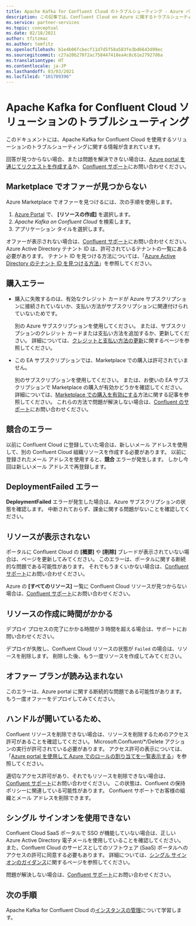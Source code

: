 ```yaml
---
title: Apache Kafka for Confluent Cloud のトラブルシューティング - Azure パートナー ソリューション
description: この記事では、Confluent Cloud on Azure に関するトラブルシューティングとよく寄せられる質問 (FAQ) について説明します。
ms.service: partner-services
ms.topic: conceptual
ms.date: 02/18/2021
author: tfitzmac
ms.author: tomfitz
ms.openlocfilehash: b1e4b06fcbecf11d7d5f58a583fe3bd6643d99ec
ms.sourcegitcommit: c27a20b278f2ac758447418ea4c8c61e27927d6a
ms.translationtype: HT
ms.contentlocale: ja-JP
ms.lasthandoff: 03/03/2021
ms.locfileid: "101709396"
---
```

# <a name="troubleshooting-apache-kafka-for-confluent-cloud-solutions"></a>Apache Kafka for Confluent Cloud ソリューションのトラブルシューティング

このドキュメントには、Apache Kafka for Confluent Cloud を使用するソリューションのトラブルシューティングに関する情報が含まれています。

回答が見つからない場合、または問題を解決できない場合は、[Azure portal を通じてリクエストを作成する](manage.md#get-support)か、[Confluent サポート](https://support.confluent.io)にお問い合わせください。

## <a name="cant-find-offer-in-the-marketplace"></a>Marketplace でオファーが見つからない

Azure Marketplace でオファーを見つけるには、次の手順を使用します。

1. [Azure Portal](https://portal.azure.com) で、 **[リソースの作成]** を選択します。
1. _Apache Kafka on Confluent Cloud_ を検索します。
1. アプリケーション タイルを選択します。

オファーが表示されない場合は、[Confluent サポート](https://support.confluent.io)にお問い合わせください。 Azure Active Directory テナント ID は、許可されているテナントの一覧にある必要があります。 テナント ID を見つける方法については、「[Azure Active Directory のテナント ID を見つける方法](../../active-directory/fundamentals/active-directory-how-to-find-tenant.md)」を参照してください。

## <a name="purchase-errors"></a>購入エラー

* 購入に失敗するのは、有効なクレジット カードが Azure サブスクリプションに接続されていないか、支払い方法がサブスクリプションに関連付けられていないためです。

  別の Azure サブスクリプションを使用してください。 または、サブスクリプションのクレジット カードまたは支払い方法を追加するか、更新してください。 詳細については、[クレジットと支払い方法の更新](../../cost-management-billing/manage/change-credit-card.md)に関するページを参照してください。

* この EA サブスクリプションでは、Marketplace での購入は許可されていません。

  別のサブスクリプションを使用してください。 または、お使いの EA サブスクリプションで Marketplace の購入が有効かどうかを確認してください。 詳細については、[Marketplace での購入を有効にする](../../cost-management-billing/manage/ea-azure-marketplace.md#enabling-azure-marketplace-purchases)方法に関する記事を参照してください。 これらの方法で問題が解決しない場合は、[Confluent のサポート](https://support.confluent.io)にお問い合わせください。

## <a name="conflict-error"></a>競合のエラー

以前に Confluent Cloud に登録していた場合は、新しいメール アドレスを使用して、別の Confluent Cloud 組織リソースを作成する必要があります。 以前に登録されたメール アドレスを使用すると、**競合** エラーが発生します。 しかし今回は新しいメール アドレスで再登録します。

## <a name="deploymentfailed-error"></a>DeploymentFailed エラー

**DeploymentFailed** エラーが発生した場合は、Azure サブスクリプションの状態を確認します。 中断されておらず、課金に関する問題がないことを確認してください。

## <a name="resource-isnt-displayed"></a>リソースが表示されない

ポータルに Confluent Cloud の **[概要]** や **[削除]** ブレードが表示されていない場合は、ページを更新してみてください。 このエラーは、ポータルに関する断続的な問題である可能性があります。 それでもうまくいかない場合は、[Confluent サポート](https://support.confluent.io)にお問い合わせください。

Azure の **[すべてのリソース]** 一覧に Confluent Cloud リソースが見つからない場合は、[Confluent サポート](https://support.confluent.io)にお問い合わせください。

## <a name="resource-creation-takes-long-time"></a>リソースの作成に時間がかかる

デプロイ プロセスの完了にかかる時間が 3 時間を超える場合は、サポートにお問い合わせください。

デプロイが失敗し、Confluent Cloud リソースの状態が `Failed` の場合は、リソースを削除します。 削除した後、もう一度リソースを作成してみてください。

## <a name="offer-plan-doesnt-load"></a>オファー プランが読み込まれない

このエラーは、Azure portal に関する断続的な問題である可能性があります。 もう一度オファーをデプロイしてみてください。

## <a name="unable-to-delete"></a>ハンドルが開いているため、

Confluent リソースを削除できない場合は、リソースを削除するためのアクセス許可があることを確認してください。 Microsoft.Confluent/*/Delete アクションの実行が許可されている必要があります。 アクセス許可の表示については、「[Azure portal を使用して Azure でのロールの割り当てを一覧表示する](../../role-based-access-control/role-assignments-list-portal.md)」を参照してください。

適切なアクセス許可があり、それでもリソースを削除できない場合は、[Confluent サポート](https://support.confluent.io)にお問い合わせください。 この状態は、Confluent の保持ポリシーに関連している可能性があります。 Confluent サポートでお客様の組織とメール アドレスを削除できます。

## <a name="unable-to-use-single-sign-on"></a>シングル サインオンを使用できない

Confluent Cloud SaaS ポータルで SSO が機能していない場合は、正しい Azure Active Directory 電子メールを使用していることを確認してください。 また、Confluent Cloud のサービスとしてのソフトウェア (SaaS) ポータルへのアクセスの許可に同意する必要もあります。 詳細については、[シングル サインオンのガイダンス](manage.md#single-sign-on)に関するページを参照してください。

問題が解決しない場合は、[Confluent サポート](https://support.confluent.io)にお問い合わせください。

## <a name="next-steps"></a>次の手順

Apache Kafka for Confluent Cloud の[インスタンスの管理](manage.md)について学習します。
